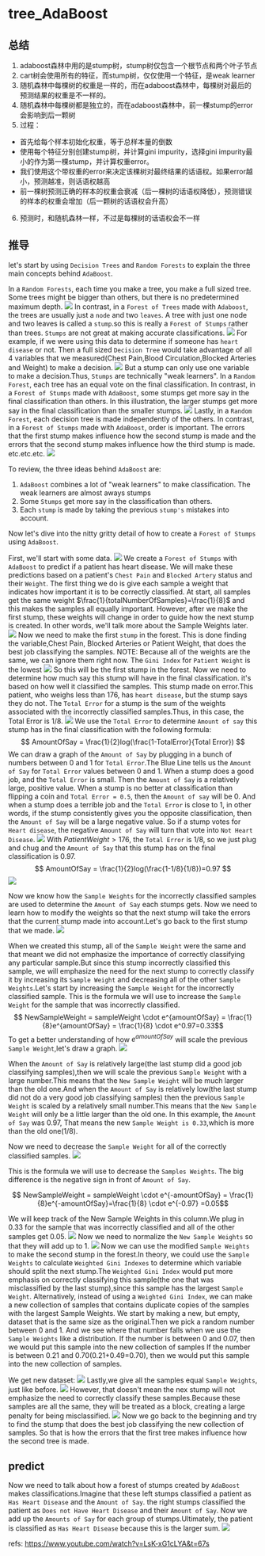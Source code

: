 # tree_AdaBoost

## 总结

1. adaboost森林中用的是stump树，stump树仅包含一个根节点和两个叶子节点
2. cart树会使用所有的特征，而stump树，仅仅使用一个特征，是weak learner
3. 随机森林中每棵树的权重是一样的，而在adaboost森林中，每棵树对最后的预测结果的权重是不一样的。
4. 随机森林中每棵树都是独立的，而在adaboost森林中，前一棵stump的error会影响到后一颗树
5. 过程：
  - 首先给每个样本初始化权重，等于总样本量的倒数
  - 使用每个特征分别创建stump树，并计算gini impurity，选择gini impurity最小的作为第一棵stump，并计算权重error。
  - 我们使用这个带权重的error来决定该棵树对最终结果的话语权。如果error越小，预测越准，则话语权越高
  - 前一棵树预测正确的样本的权重会衰减（后一棵树的话语权降低），预测错误的样本的权重会增加（后一颗树的话语权会升高）
6. 预测时，和随机森林一样，不过是每棵树的话语权会不一样

## 推导
let's start by using `Decision Trees` and `Random Forests` to explain the three main concepts behind `AdaBoost`.

In a `Random Forests`, each time you make a tree, you make a full sized tree. Some trees might be bigger than others, but there is no predetermined maximum depth.
![](./alg_tree_AdaBoost/1.png)
In contrast, in a `Forest of Trees` made with `Adaboost`, the trees are usually just a `node` and two `leaves`. A tree with just one node and two leaves is called a `stump`.so this is really a `Forest of Stumps` rather than trees. `Stumps` are not great at making accurate classifications.
![](./alg_tree_AdaBoost/2.png)
For example, if we were using this data to determine if someone has `heart disease` or not. Then a full sized `Decision Tree` would take advantage of all 4 variables that we measured(Chest Pain,Blood Circulation,Blocked Arteries and Weight) to make a decision.
![](./alg_tree_AdaBoost/3.png)
But a stump can only use one variable to make a decision.Thus, `Stumps` are technically "weak learners".
In a `Random Forest`, each tree has an equal vote on the final classification. In contrast, in a `Forest of Stumps` made with `AdaBoost`, some stumps get more say in the final classification than others. In this illustration, the larger stumps get more say in the final classification than the smaller stumps.
![](./alg_tree_AdaBoost/4.png)
Lastly, in a `Random Forest`, each decision tree is made independently of the others. In contrast, in a `Forest of Stumps` made with `AdaBoost`, order is important. The errors that the first stump makes influence how the second stump is made and the errors that the second stump makes influence how the third stump is made. etc.etc.etc.
![](./alg_tree_AdaBoost/5.png)

To review, the three ideas behind `AdaBoost` are:

1. `AdaBoost` combines a lot of "weak learners" to make classification. The weak learners are almost aways stumps
2. Some `Stumps` get more say in the classification than others.
3. Each `stump` is made by taking the previous `stump's` mistakes into account.


Now let's dive into the nitty gritty detail of how to create a `Forest of Stumps` using `AdaBoost`.

First, we'll start with some data.
![](./alg_tree_AdaBoost/6.png)
We create a `Forest of Stumps` with `AdaBoost` to predict if a patient has heart disease. We will make these predictions based on a patient's `Chest Pain` and `Blocked Artery` status and their `Weight`.
The first thing we do is give each sample a weight that indicates how important it is to be correctly classified. At start, all samples get the same weight $\frac{1}{totalNumberOfSamples}=\frac{1}{8}$ and this makes the samples all equally important.
However, after we make the first stump, these weights will change in order to guide how the next stump is created. In other words, we'll talk more about the Sample Weights later.
![](./alg_tree_AdaBoost/7.png)
Now we need to make the first `stump` in the forest. This is done finding the variable,Chest Pain, Blocked Arteries or Patient Weight, that does the best job classifying the samples.
NOTE: Because all of the weights are the same, we can ignore them right now.
The `Gini Index` for `Patient Weight` is the lowest
![](./alg_tree_AdaBoost/8.png)
So this will be the first stump in the forest. Now we need to determine how much say this stump will have in the final classification. it's based on how well it classified the samples. This stump made on error.This patient, who weighs less than 176, has `heart disease`, but the stump says they do not. The `Total Error` for a stump is the sum of the weights associated with the incorrectly classified samples.Thus, in this case, the Total Error is 1/8.
![](./alg_tree_AdaBoost/9.png)
We use the `Total Error` to determine `Amount of say` this stump has in the final classification with the following formula:
$$ AmountOfSay = \frac{1}{2}log(\frac{1-TotalError}{Total Error}) $$
We can draw a graph of the `Amount of Say` by plugging in a bunch of numbers between 0 and 1 for `Total Error`.The Blue Line tells us the `Amount of Say` for `Total Error` values between 0 and 1. When a stump does a good job, and the `Total Error` is small. Then the `Amount of Say` is a relatively large, positive value. When a stump is no better at classification than flipping a coin and `Total Error = 0.5`, then the `Amount of say` will be 0. And when a stump does a terrible job and the `Total Error` is close to 1, in other words, if the stump consistently gives you the opposite classification, then the `Amount of Say` will be a large negative value. So if a stump votes for `Heart disease`, the negative `Amount of Say` will turn that vote into `Not Heart Disease`.
![](./alg_tree_AdaBoost/10.png)
With $Patient Weight > 176$, the `Total Error` is 1/8, so we just plug and chug and the `Amount of Say` that this stump has on the final classification is 0.97.
$$ AmountOfSay = \frac{1}{2}log(\frac{1-1/8}{1/8})=0.97 $$
![](./alg_tree_AdaBoost/11.png)

Now we know how the `Sample Weights` for the incorrectly classified samples are used to determine the `Amount of Say` each stumps gets.
Now we need to learn how to modify the weights so that the next stump will take the errors that the current stump made into account.Let's go back to the first stump that we made.
![](./alg_tree_AdaBoost/12.png)


When we created this stump, all of the `Sample Weight` were the same and that meant we did not emphasize the importance of correctly classifying any particular sample.But since this stump incorrectly classified this sample, we will emphasize the need for the next stump to correctly classify it by increasing its `Sample Weight` and decreasing all of the other `Sample Weights`.Let's start by increasing the `Sample Weight` for the incorrectly classified sample.
This is the formula we will use to increase the `Sample Weight` for the sample that was incorrectly classified.
$$ NewSampleWeight = sampleWeight \cdot e^{amountOfSay}  = \frac{1}{8}e^{amountOfSay} = \frac{1}{8} \cdot e^0.97=0.33$$
To get a better understanding of how $e^{amountOfSay}$ will scale the previous `Sample Weight`,let's draw a graph.
![](./alg_tree_AdaBoost/13.png)


When the `Amount of Say` is relatively large(the last stump did a good job classifying samples),then we will scale the previous `Sample Weight` with a large number.This means that the `New Sample Weight` will be much larger than the old one.And when the `Amount of Say` is relatively low(the last stump did not do a very good job classifying samples) then the previous `Sample Weight` is scaled by a relatively small number.This means that the `New Sample Weight` will only be a little larger than the old one.
In this example, the `Amount of Say` was 0.97, That means the new `Sample Weight is 0.33`,which is more than the old one(1/8).


Now we need to decrease the `Sample Weight` for all of the correctly classified samples.
![](./alg_tree_AdaBoost/14.png)

This is the formula we will use to decrease the `Samples Weights`. The big difference is the negative sign in front of `Amount of Say`.

$$ NewSampleWeight = sampleWeight \cdot e^{-amountOfSay} = \frac{1}{8}e^{-amountOfSay}=\frac{1}{8} \cdot e^{-0.97} =0.05$$

We will keep track of the New Sample Weights in this column.We plug in 0.33 for the sample that was incorrectly classified and all of the other samples get 0.05.
![](./alg_tree_AdaBoost/15.png)
Now we need to normalize the `New Sample Weights` so that they will add up to 1.
![](./alg_tree_AdaBoost/16.png)
Now we can use the modified `Sample Weights` to make the second stump in the forest.In theory, we could use the `Sample Weights` to calculate `Weighted Gini Indexes` to determine which variable should split the next stump.The `Weighted Gini Index` would put more emphasis on correctly classifying this sample(the one that was misclassified by the last stump),since this sample has the largest `Sample Weight`.
Alternatively, instead of using a `Weighted Gini Index`, we can make a new collection of samples that contains duplicate copies of the samples with the largest Sample Weights.
We start by making a new, but empty, dataset that is the same size as the original.Then we pick a random number between 0 and 1. And we see where that number falls when we use the `Sample Weights` like a distribution.
If the number is between 0 and 0.07, then we would put this sample into the new collection of samples
If the number is between 0.21 and 0.70(0.21+0.49=0.70), then we would put this sample into the new collection of samples.

We get new dataset:
![](./alg_tree_AdaBoost/17.gif)
Lastly,we give all the samples equal `Sample Weights`, just like before.
![](./alg_tree_AdaBoost/18.png)
However, that doesn't mean the nex stump will not emphasize the need to correctly classify these samples.Because these samples are all the same, they will be treated as a block, creating a large penalty for being misclassified.
![](./alg_tree_AdaBoost/19.png)
Now we go back to the beginning and try to find the stump that does the best job classifying the new collection of samples. So that is how the errors that the first tree makes influence how the second tree is made.

## predict
Now we need to talk about how a forest of stumps created by `AdaBoost` makes classifications.Imagine that these left stumps classified a patient as `Has Heart Disease` and the `Amount of Say`. the right stumps classified the patient as `Does not Have Heart Disease` and their `Amount of Say`. Now we add up the `Amounts of Say` for each group of stumps.Ultimately, the patient is classified as `Has Heart Disease` because this is the larger sum.
![](./alg_tree_AdaBoost/20.png)








































refs:
https://www.youtube.com/watch?v=LsK-xG1cLYA&t=67s